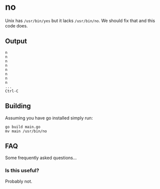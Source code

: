 # no

Unix has `/usr/bin/yes` but it lacks `/usr/bin/no`.  We should fix that and this code does. 

## Output

```
n
n
n
n
n
n
n
n
...
Ctrl-C
```

## Building

Assuming you have go installed simply run:

    go build main.go 
    mv main /usr/bin/no

## FAQ

Some frequently asked questions... 

### Is this useful?

Probably not. 

